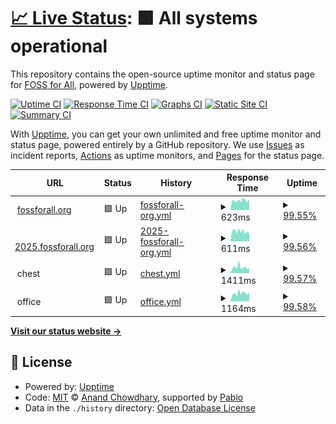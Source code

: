 # [📈 Live Status](https://status.fossforall.org): <!--live status--> **🟩 All systems operational**

This repository contains the open-source uptime monitor and status page for [FOSS for All](https://fossforall.org/), powered by [Upptime](https://github.com/upptime/upptime).

[![Uptime CI](https://github.com/foss-for-all/upptime/workflows/Uptime%20CI/badge.svg)](https://github.com/foss-for-all/upptime/actions?query=workflow%3A%22Uptime+CI%22)
[![Response Time CI](https://github.com/foss-for-all/upptime/workflows/Response%20Time%20CI/badge.svg)](https://github.com/foss-for-all/upptime/actions?query=workflow%3A%22Response+Time+CI%22)
[![Graphs CI](https://github.com/foss-for-all/upptime/workflows/Graphs%20CI/badge.svg)](https://github.com/foss-for-all/upptime/actions?query=workflow%3A%22Graphs+CI%22)
[![Static Site CI](https://github.com/foss-for-all/upptime/workflows/Static%20Site%20CI/badge.svg)](https://github.com/foss-for-all/upptime/actions?query=workflow%3A%22Static+Site+CI%22)
[![Summary CI](https://github.com/foss-for-all/upptime/workflows/Summary%20CI/badge.svg)](https://github.com/foss-for-all/upptime/actions?query=workflow%3A%22Summary+CI%22)

With [Upptime](https://upptime.js.org), you can get your own unlimited and free uptime monitor and status page, powered entirely by a GitHub repository. We use [Issues](https://github.com/foss-for-all/upptime/issues) as incident reports, [Actions](https://github.com/foss-for-all/upptime/actions) as uptime monitors, and [Pages](https://status.fossforall.org) for the status page.

<!--start: status pages-->
<!-- This summary is generated by Upptime (https://github.com/upptime/upptime) -->
<!-- Do not edit this manually, your changes will be overwritten -->
<!-- prettier-ignore -->
| URL | Status | History | Response Time | Uptime |
| --- | ------ | ------- | ------------- | ------ |
| <img alt="" src="https://icons.duckduckgo.com/ip3/fossforall.org.ico" height="13"> [fossforall.org](https://fossforall.org) | 🟩 Up | [fossforall-org.yml](https://github.com/foss-for-all/upptime/commits/HEAD/history/fossforall-org.yml) | <details><summary><img alt="Response time graph" src="./graphs/fossforall-org/response-time-week.png" height="20"> 623ms</summary><br><a href="https://status.fossforall.org/history/fossforall-org"><img alt="Response time 650" src="https://img.shields.io/endpoint?url=https%3A%2F%2Fraw.githubusercontent.com%2Ffoss-for-all%2Fupptime%2FHEAD%2Fapi%2Ffossforall-org%2Fresponse-time.json"></a><br><a href="https://status.fossforall.org/history/fossforall-org"><img alt="24-hour response time 872" src="https://img.shields.io/endpoint?url=https%3A%2F%2Fraw.githubusercontent.com%2Ffoss-for-all%2Fupptime%2FHEAD%2Fapi%2Ffossforall-org%2Fresponse-time-day.json"></a><br><a href="https://status.fossforall.org/history/fossforall-org"><img alt="7-day response time 623" src="https://img.shields.io/endpoint?url=https%3A%2F%2Fraw.githubusercontent.com%2Ffoss-for-all%2Fupptime%2FHEAD%2Fapi%2Ffossforall-org%2Fresponse-time-week.json"></a><br><a href="https://status.fossforall.org/history/fossforall-org"><img alt="30-day response time 650" src="https://img.shields.io/endpoint?url=https%3A%2F%2Fraw.githubusercontent.com%2Ffoss-for-all%2Fupptime%2FHEAD%2Fapi%2Ffossforall-org%2Fresponse-time-month.json"></a><br><a href="https://status.fossforall.org/history/fossforall-org"><img alt="1-year response time 650" src="https://img.shields.io/endpoint?url=https%3A%2F%2Fraw.githubusercontent.com%2Ffoss-for-all%2Fupptime%2FHEAD%2Fapi%2Ffossforall-org%2Fresponse-time-year.json"></a></details> | <details><summary><a href="https://status.fossforall.org/history/fossforall-org">99.55%</a></summary><a href="https://status.fossforall.org/history/fossforall-org"><img alt="All-time uptime 99.62%" src="https://img.shields.io/endpoint?url=https%3A%2F%2Fraw.githubusercontent.com%2Ffoss-for-all%2Fupptime%2FHEAD%2Fapi%2Ffossforall-org%2Fuptime.json"></a><br><a href="https://status.fossforall.org/history/fossforall-org"><img alt="24-hour uptime 100.00%" src="https://img.shields.io/endpoint?url=https%3A%2F%2Fraw.githubusercontent.com%2Ffoss-for-all%2Fupptime%2FHEAD%2Fapi%2Ffossforall-org%2Fuptime-day.json"></a><br><a href="https://status.fossforall.org/history/fossforall-org"><img alt="7-day uptime 99.55%" src="https://img.shields.io/endpoint?url=https%3A%2F%2Fraw.githubusercontent.com%2Ffoss-for-all%2Fupptime%2FHEAD%2Fapi%2Ffossforall-org%2Fuptime-week.json"></a><br><a href="https://status.fossforall.org/history/fossforall-org"><img alt="30-day uptime 99.62%" src="https://img.shields.io/endpoint?url=https%3A%2F%2Fraw.githubusercontent.com%2Ffoss-for-all%2Fupptime%2FHEAD%2Fapi%2Ffossforall-org%2Fuptime-month.json"></a><br><a href="https://status.fossforall.org/history/fossforall-org"><img alt="1-year uptime 99.62%" src="https://img.shields.io/endpoint?url=https%3A%2F%2Fraw.githubusercontent.com%2Ffoss-for-all%2Fupptime%2FHEAD%2Fapi%2Ffossforall-org%2Fuptime-year.json"></a></details>
| <img alt="" src="https://icons.duckduckgo.com/ip3/2025.fossforall.org.ico" height="13"> [2025.fossforall.org](https://2025.fossforall.org) | 🟩 Up | [2025-fossforall-org.yml](https://github.com/foss-for-all/upptime/commits/HEAD/history/2025-fossforall-org.yml) | <details><summary><img alt="Response time graph" src="./graphs/2025-fossforall-org/response-time-week.png" height="20"> 611ms</summary><br><a href="https://status.fossforall.org/history/2025-fossforall-org"><img alt="Response time 612" src="https://img.shields.io/endpoint?url=https%3A%2F%2Fraw.githubusercontent.com%2Ffoss-for-all%2Fupptime%2FHEAD%2Fapi%2F2025-fossforall-org%2Fresponse-time.json"></a><br><a href="https://status.fossforall.org/history/2025-fossforall-org"><img alt="24-hour response time 644" src="https://img.shields.io/endpoint?url=https%3A%2F%2Fraw.githubusercontent.com%2Ffoss-for-all%2Fupptime%2FHEAD%2Fapi%2F2025-fossforall-org%2Fresponse-time-day.json"></a><br><a href="https://status.fossforall.org/history/2025-fossforall-org"><img alt="7-day response time 611" src="https://img.shields.io/endpoint?url=https%3A%2F%2Fraw.githubusercontent.com%2Ffoss-for-all%2Fupptime%2FHEAD%2Fapi%2F2025-fossforall-org%2Fresponse-time-week.json"></a><br><a href="https://status.fossforall.org/history/2025-fossforall-org"><img alt="30-day response time 612" src="https://img.shields.io/endpoint?url=https%3A%2F%2Fraw.githubusercontent.com%2Ffoss-for-all%2Fupptime%2FHEAD%2Fapi%2F2025-fossforall-org%2Fresponse-time-month.json"></a><br><a href="https://status.fossforall.org/history/2025-fossforall-org"><img alt="1-year response time 612" src="https://img.shields.io/endpoint?url=https%3A%2F%2Fraw.githubusercontent.com%2Ffoss-for-all%2Fupptime%2FHEAD%2Fapi%2F2025-fossforall-org%2Fresponse-time-year.json"></a></details> | <details><summary><a href="https://status.fossforall.org/history/2025-fossforall-org">99.56%</a></summary><a href="https://status.fossforall.org/history/2025-fossforall-org"><img alt="All-time uptime 99.63%" src="https://img.shields.io/endpoint?url=https%3A%2F%2Fraw.githubusercontent.com%2Ffoss-for-all%2Fupptime%2FHEAD%2Fapi%2F2025-fossforall-org%2Fuptime.json"></a><br><a href="https://status.fossforall.org/history/2025-fossforall-org"><img alt="24-hour uptime 100.00%" src="https://img.shields.io/endpoint?url=https%3A%2F%2Fraw.githubusercontent.com%2Ffoss-for-all%2Fupptime%2FHEAD%2Fapi%2F2025-fossforall-org%2Fuptime-day.json"></a><br><a href="https://status.fossforall.org/history/2025-fossforall-org"><img alt="7-day uptime 99.56%" src="https://img.shields.io/endpoint?url=https%3A%2F%2Fraw.githubusercontent.com%2Ffoss-for-all%2Fupptime%2FHEAD%2Fapi%2F2025-fossforall-org%2Fuptime-week.json"></a><br><a href="https://status.fossforall.org/history/2025-fossforall-org"><img alt="30-day uptime 99.63%" src="https://img.shields.io/endpoint?url=https%3A%2F%2Fraw.githubusercontent.com%2Ffoss-for-all%2Fupptime%2FHEAD%2Fapi%2F2025-fossforall-org%2Fuptime-month.json"></a><br><a href="https://status.fossforall.org/history/2025-fossforall-org"><img alt="1-year uptime 99.63%" src="https://img.shields.io/endpoint?url=https%3A%2F%2Fraw.githubusercontent.com%2Ffoss-for-all%2Fupptime%2FHEAD%2Fapi%2F2025-fossforall-org%2Fuptime-year.json"></a></details>
| <img alt="" src="https://icons.duckduckgo.com/ip3/null.ico" height="13"> chest | 🟩 Up | [chest.yml](https://github.com/foss-for-all/upptime/commits/HEAD/history/chest.yml) | <details><summary><img alt="Response time graph" src="./graphs/chest/response-time-week.png" height="20"> 1411ms</summary><br><a href="https://status.fossforall.org/history/chest"><img alt="Response time 1331" src="https://img.shields.io/endpoint?url=https%3A%2F%2Fraw.githubusercontent.com%2Ffoss-for-all%2Fupptime%2FHEAD%2Fapi%2Fchest%2Fresponse-time.json"></a><br><a href="https://status.fossforall.org/history/chest"><img alt="24-hour response time 1465" src="https://img.shields.io/endpoint?url=https%3A%2F%2Fraw.githubusercontent.com%2Ffoss-for-all%2Fupptime%2FHEAD%2Fapi%2Fchest%2Fresponse-time-day.json"></a><br><a href="https://status.fossforall.org/history/chest"><img alt="7-day response time 1411" src="https://img.shields.io/endpoint?url=https%3A%2F%2Fraw.githubusercontent.com%2Ffoss-for-all%2Fupptime%2FHEAD%2Fapi%2Fchest%2Fresponse-time-week.json"></a><br><a href="https://status.fossforall.org/history/chest"><img alt="30-day response time 1331" src="https://img.shields.io/endpoint?url=https%3A%2F%2Fraw.githubusercontent.com%2Ffoss-for-all%2Fupptime%2FHEAD%2Fapi%2Fchest%2Fresponse-time-month.json"></a><br><a href="https://status.fossforall.org/history/chest"><img alt="1-year response time 1331" src="https://img.shields.io/endpoint?url=https%3A%2F%2Fraw.githubusercontent.com%2Ffoss-for-all%2Fupptime%2FHEAD%2Fapi%2Fchest%2Fresponse-time-year.json"></a></details> | <details><summary><a href="https://status.fossforall.org/history/chest">99.57%</a></summary><a href="https://status.fossforall.org/history/chest"><img alt="All-time uptime 99.64%" src="https://img.shields.io/endpoint?url=https%3A%2F%2Fraw.githubusercontent.com%2Ffoss-for-all%2Fupptime%2FHEAD%2Fapi%2Fchest%2Fuptime.json"></a><br><a href="https://status.fossforall.org/history/chest"><img alt="24-hour uptime 100.00%" src="https://img.shields.io/endpoint?url=https%3A%2F%2Fraw.githubusercontent.com%2Ffoss-for-all%2Fupptime%2FHEAD%2Fapi%2Fchest%2Fuptime-day.json"></a><br><a href="https://status.fossforall.org/history/chest"><img alt="7-day uptime 99.57%" src="https://img.shields.io/endpoint?url=https%3A%2F%2Fraw.githubusercontent.com%2Ffoss-for-all%2Fupptime%2FHEAD%2Fapi%2Fchest%2Fuptime-week.json"></a><br><a href="https://status.fossforall.org/history/chest"><img alt="30-day uptime 99.64%" src="https://img.shields.io/endpoint?url=https%3A%2F%2Fraw.githubusercontent.com%2Ffoss-for-all%2Fupptime%2FHEAD%2Fapi%2Fchest%2Fuptime-month.json"></a><br><a href="https://status.fossforall.org/history/chest"><img alt="1-year uptime 99.64%" src="https://img.shields.io/endpoint?url=https%3A%2F%2Fraw.githubusercontent.com%2Ffoss-for-all%2Fupptime%2FHEAD%2Fapi%2Fchest%2Fuptime-year.json"></a></details>
| <img alt="" src="https://icons.duckduckgo.com/ip3/null.ico" height="13"> office | 🟩 Up | [office.yml](https://github.com/foss-for-all/upptime/commits/HEAD/history/office.yml) | <details><summary><img alt="Response time graph" src="./graphs/office/response-time-week.png" height="20"> 1164ms</summary><br><a href="https://status.fossforall.org/history/office"><img alt="Response time 1078" src="https://img.shields.io/endpoint?url=https%3A%2F%2Fraw.githubusercontent.com%2Ffoss-for-all%2Fupptime%2FHEAD%2Fapi%2Foffice%2Fresponse-time.json"></a><br><a href="https://status.fossforall.org/history/office"><img alt="24-hour response time 1177" src="https://img.shields.io/endpoint?url=https%3A%2F%2Fraw.githubusercontent.com%2Ffoss-for-all%2Fupptime%2FHEAD%2Fapi%2Foffice%2Fresponse-time-day.json"></a><br><a href="https://status.fossforall.org/history/office"><img alt="7-day response time 1164" src="https://img.shields.io/endpoint?url=https%3A%2F%2Fraw.githubusercontent.com%2Ffoss-for-all%2Fupptime%2FHEAD%2Fapi%2Foffice%2Fresponse-time-week.json"></a><br><a href="https://status.fossforall.org/history/office"><img alt="30-day response time 1078" src="https://img.shields.io/endpoint?url=https%3A%2F%2Fraw.githubusercontent.com%2Ffoss-for-all%2Fupptime%2FHEAD%2Fapi%2Foffice%2Fresponse-time-month.json"></a><br><a href="https://status.fossforall.org/history/office"><img alt="1-year response time 1078" src="https://img.shields.io/endpoint?url=https%3A%2F%2Fraw.githubusercontent.com%2Ffoss-for-all%2Fupptime%2FHEAD%2Fapi%2Foffice%2Fresponse-time-year.json"></a></details> | <details><summary><a href="https://status.fossforall.org/history/office">99.58%</a></summary><a href="https://status.fossforall.org/history/office"><img alt="All-time uptime 99.55%" src="https://img.shields.io/endpoint?url=https%3A%2F%2Fraw.githubusercontent.com%2Ffoss-for-all%2Fupptime%2FHEAD%2Fapi%2Foffice%2Fuptime.json"></a><br><a href="https://status.fossforall.org/history/office"><img alt="24-hour uptime 100.00%" src="https://img.shields.io/endpoint?url=https%3A%2F%2Fraw.githubusercontent.com%2Ffoss-for-all%2Fupptime%2FHEAD%2Fapi%2Foffice%2Fuptime-day.json"></a><br><a href="https://status.fossforall.org/history/office"><img alt="7-day uptime 99.58%" src="https://img.shields.io/endpoint?url=https%3A%2F%2Fraw.githubusercontent.com%2Ffoss-for-all%2Fupptime%2FHEAD%2Fapi%2Foffice%2Fuptime-week.json"></a><br><a href="https://status.fossforall.org/history/office"><img alt="30-day uptime 99.55%" src="https://img.shields.io/endpoint?url=https%3A%2F%2Fraw.githubusercontent.com%2Ffoss-for-all%2Fupptime%2FHEAD%2Fapi%2Foffice%2Fuptime-month.json"></a><br><a href="https://status.fossforall.org/history/office"><img alt="1-year uptime 99.55%" src="https://img.shields.io/endpoint?url=https%3A%2F%2Fraw.githubusercontent.com%2Ffoss-for-all%2Fupptime%2FHEAD%2Fapi%2Foffice%2Fuptime-year.json"></a></details>

<!--end: status pages-->

[**Visit our status website →**](https://status.fossforall.org)

## 📄 License

- Powered by: [Upptime](https://github.com/upptime/upptime)
- Code: [MIT](./LICENSE) © [Anand Chowdhary](https://anandchowdhary.com), supported by [Pabio](https://pabio.com)
- Data in the `./history` directory: [Open Database License](https://opendatacommons.org/licenses/odbl/1-0/)
